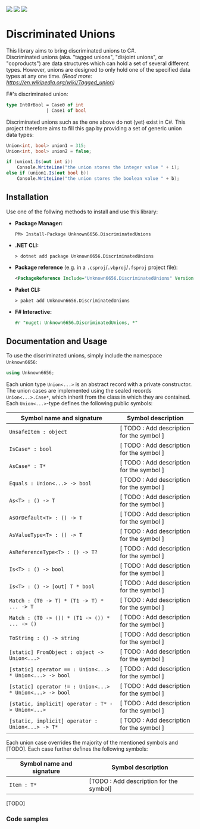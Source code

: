 [![](https://img.shields.io/github/downloads/Unknown6656-Megacorp/Unknown6656.DiscriminatedUnions/total)](https://github.com/Unknown6656-Megacorp/Unknown6656.DiscriminatedUnions/releases)
[![](https://img.shields.io/nuget/vpre/Unknown6656.DiscriminatedUnions)](https://www.nuget.org/packages/Unknown6656.DiscriminatedUnions/)
[![](https://img.shields.io/nuget/dt/Unknown6656.DiscriminatedUnions)](https://www.nuget.org/packages/Unknown6656.DiscriminatedUnions/)


# Discriminated Unions

This library aims to bring discriminated unions to C#.<br/>
Discriminated unions (aka. "tagged unions", "disjoint unions", or "coproducts") are data structures which can hold a set of several different types.
However, unions are designed to only hold one of the specified data types at any one time.
_(Read more: https://en.wikipedia.org/wiki/Tagged_union)_

F#'s discriminated union:

```fsharp
type IntOrBool = Case0 of int
               | Case1 of bool
```

Discriminated unions such as the one above do not (yet) exist in C#.
This project therefore aims to fill this gap by providing a set of generic union data types:

```csharp
Union<int, bool> union1 = 315;
Union<int, bool> union2 = false;

if (union1.Is(out int i))
    Console.WriteLine("the union stores the integer value " + i);
else if (union1.Is(out bool b))
    Console.WriteLine("the union stores the boolean value " + b);
```

## Installation

Use one of the follwing methods to install and use this library:

- **Package Manager:**

    ```batch
    PM> Install-Package Unknown6656.DiscriminatedUnions
    ```

- **.NET CLI:**

    ```batch
    > dotnet add package Unknown6656.DiscriminatedUnions
    ```

- **Package reference** (e.g. in a `.csproj`/`.vbproj`/`.fsproj` project file):

    ```xml
    <PackageReference Include="Unknown6656.DiscriminatedUnions" Version="*" />
    ```

- **Paket CLI:**

    ```batch
    > paket add Unknown6656.DiscriminatedUnions
    ```

- **F# Interactive:**

    ```fsharp
    #r "nuget: Unknown6656.DiscriminatedUnions, *"
    ```

## Documentation and Usage

To use the discriminated unions, simply include the namespace `Unknown6656`:

```csharp
using Unknown6656;
```

Each union type `Union<...>` is an abstract record with a private constructor.
The union cases are implemented using the sealed records `Union<...>.Case*`, which inherit from the class in which they are contained. Each `Union<...>`-type defines the following public symbols:

| Symbol name and signature                                | Symbol description                        |
| -------------------------------------------------------- | ----------------------------------------- |
| `UnsafeItem : object`                                    | [ TODO : Add description for the symbol ] |
| `IsCase* : bool`                                         | [ TODO : Add description for the symbol ] |
| `AsCase* : T*`                                           | [ TODO : Add description for the symbol ] |
| `Equals : Union<...> -> bool`                            | [ TODO : Add description for the symbol ] |
| `As<T> : () -> T`                                        | [ TODO : Add description for the symbol ] |
| `AsOrDefault<T> : () -> T`                               | [ TODO : Add description for the symbol ] |
| `AsValueType<T> : () -> T`                               | [ TODO : Add description for the symbol ] |
| `AsReferenceType<T> : () -> T?`                          | [ TODO : Add description for the symbol ] |
| `Is<T> : () -> bool`                                     | [ TODO : Add description for the symbol ] |
| `Is<T> : () -> [out] T * bool`                           | [ TODO : Add description for the symbol ] |
| `Match : (T0 -> T) * (T1 -> T) * ... -> T`               | [ TODO : Add description for the symbol ] |
| `Match : (T0 -> ()) * (T1 -> ()) * ... -> ()`            | [ TODO : Add description for the symbol ] |
| `ToString : () -> string`                                | [ TODO : Add description for the symbol ] |
| `[static] FromObject : object -> Union<...>`             | [ TODO : Add description for the symbol ] |
| `[static] operator == : Union<...> * Union<...> -> bool` | [ TODO : Add description for the symbol ] |
| `[static] operator != : Union<...> * Union<...> -> bool` | [ TODO : Add description for the symbol ] |
| `[static, implicit] operator : T* -> Union<...>`         | [ TODO : Add description for the symbol ] |
| `[static, implicit] operator : Union<...> -> T*`         | [ TODO : Add description for the symbol ] |

Each union case overrides the majority of the mentioned symbols and [TODO]. Each case further defines the following symbols:

| Symbol name and signature | Symbol description                      |
| ------------------------- | --------------------------------------- |
| `Item : T*`               | [TODO : Add description for the symbol] |

[TODO]



### Code samples
